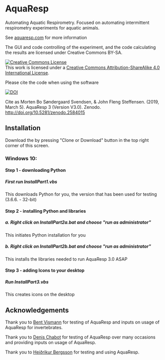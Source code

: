 # AquaResp
Automating Aquatic Respirometry. Focused on automating intermittent respirometry experiments for aquatic animals.

See <a href = "http:\\www.aquaresp.com" target="_blank">aquaresp.com</a> for more information 

The GUI and code controlling of the experiment, and the code calculating the results are licensed under Creative Commons BY-SA.

<a rel="license" href="http://creativecommons.org/licenses/by-sa/4.0/"><img alt="Creative Commons License" style="border-width:0" src="https://i.creativecommons.org/l/by-sa/4.0/88x31.png" /></a><br />This work is licensed under a <a rel="license" href="http://creativecommons.org/licenses/by-sa/4.0/">Creative Commons Attribution-ShareAlike 4.0 International License</a>.

Please cite the code when using the software

[![DOI](https://zenodo.org/badge/DOI/10.5281/zenodo.2584015.svg)](https://doi.org/10.5281/zenodo.2584015)

Cite as
Morten Bo Søndergaard Svendsen, & John Fleng Steffensen. (2019, March 5). AquaResp 3 (Version V3.0). Zenodo. http://doi.org/10.5281/zenodo.2584015

## Installation

Download the by pressing "Clone or Download" button in the top right corner of this screen. 

### Windows 10:

#### Step 1 - downloading Python
##### First run InstallPart1.vbs
This downloads Python for you, the version that has been used for testing (3.6.6. - 32-bit)

#### Step 2 - installing Python and libraries
##### a. Right click on InstallPart2a.bat and choose "run as administrator"
This initiates  Python installation for you 

##### b. Right click on InstallPart2b.bat and choose "run as administrator"
This installs the libraries needed to run AquaResp 3.0 ASAP

#### Step 3 - adding Icons to your desktop
##### Run InstallPart3.vbs
This creates icons on the desktop





## Acknowledgements

Thank you to <a href = "https://www1.bio.ku.dk/english/staff/?pure=en/persons/158364">Bent Vismann</a> for testing of AquaResp and inputs on usage of AquaResp for invertebrates.

Thank you to <a href = "https://www.researchgate.net/profile/Denis_Chabot">Denis Chabot</a> for testing of AquaResp over many occasions and providing inputs on usage of AquaResp.

Thank you to <a href = "https://www.researchgate.net/profile/Heidrikur_Bergsson3">Heiðrikur Bergsson</a> for testing and using AquaResp.

